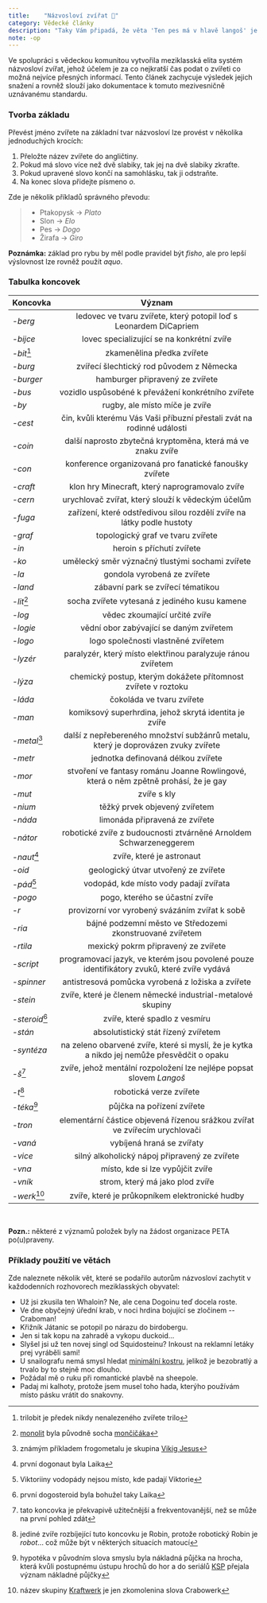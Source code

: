 ```yaml
---
title:    "Názvosloví zvířat 🐶"
category: Vědecké články
description: "Taky Vám připadá, že věta 'Ten pes má v hlavě langoš' je moc dlouhá na to jak jí říkáte často? Nejste jediní."
note: -op
---
```

 
Ve spolupráci s vědeckou komunitou vytvořila meziklasská elita systém názvosloví zvířat,
jehož účelem je za co nejkratší čas podat o zvířeti co možná nejvíce přesných informací.
Tento článek zachycuje výsledek jejich snažení a rovněž slouží jako dokumentace k tomuto
mezivesničně uznávanému standardu.

### Tvorba základu
Převést jméno zvířete na základní tvar názvosloví lze provést v několika jednoduchých
krocích:

1. Přeložte název zvířete do angličtiny.
2. Pokud má slovo více než dvě slabiky, tak jej na dvě slabiky zkraťte.
3. Pokud upravené slovo končí na samohlásku, tak ji odstraňte.
4. Na konec slova přidejte písmeno _o_.

Zde je několik příkladů správného převodu:

> - Ptakopysk → _Plato_
> - Slon → _Elo_
> - Pes → _Dogo_
> - Žirafa → _Giro_    

**Poznámka:** základ pro rybu by měl podle pravidel být _fisho_, ale pro lepší
výslovnost lze rovněž použít _aquo_.

### Tabulka koncovek

| Koncovka             | Význam                                                                                      |
| ---                  | :-:                                                                                         |
| _-berg_              | ledovec ve tvaru zvířete, který potopil loď s Leonardem DiCapriem                           |
| _-bijce_			   | lovec specializující se na konkrétní zvíře													 |
| _-bit_[^bit]         | zkamenělina předka zvířete                                                                  |
| _-burg_              | zvířecí šlechtický rod původem z Německa                                                    |
| _-burger_            | hamburger připravený ze zvířete                                                             |
| _-bus_			   | vozidlo uspůsobéné k převážení konkrétního zvířete 										 |
| _-by_                | rugby, ale místo míče je zvíře                                                              |
| _-cest_			   | čin, kvůli kterému Vás Vaši příbuzní přestali zvát na rodinné události						 |
| _-coin_              | další naprosto zbytečná kryptoměna, která má ve znaku zvíře                                 |
| _-con_			   | konference organizovaná pro fanatické fanoušky zvířete										 |
| _-craft_             | klon hry Minecraft, který naprogramovalo zvíře                                              |
| _-cern_ 			   | urychlovač zvířat, který slouží k vědeckým účelům											 |
| _-fuga_			   | zařízení, které odstředivou silou rozdělí zvíře na látky podle hustoty						 |
| _-graf_              | topologický graf ve tvaru zvířete                                                           |
| _-in_                | heroin s příchutí zvířete                                                                   |
| _-ko_                | umělecký směr význačný tlustými sochami zvířete                                             |
| _-la_                | gondola vyrobená ze zvířete                                                                 |
| _-land_			   | zábavní park se zvířecí tématikou															 |
| _-lit_[^lit]         | socha zvířete vytesaná z jediného kusu kamene                                               |
| _-log_               | vědec zkoumající určité zvíře                                                               |
| _-logie_             | vědní obor zabývající se daným zvířetem                                                     |
| _-logo_              | logo společnosti vlastněné zvířetem                                                         |
| _-lyzér_             | paralyzér, který místo elektřinou paralyzuje ránou zvířetem                                 |
| _-lýza_			   | chemický postup, kterým dokážete přítomnost zvířete v roztoku								 |
| _-láda_              | čokoláda ve tvaru zvířete                                                                   |
| _-man_               | komiksový superhrdina, jehož skrytá identita je zvíře                                       |
| _-metal_[^metal]	   | další z nepřebereného množství subžánrů metalu, který je doprovázen zvuky zvířete			 |
| _-metr_              | jednotka definovaná délkou zvířete                                                          |
| _-mor_			   | stvoření ve fantasy románu Joanne Rowlingové, která o něm zpětně prohásí, že je gay		 |
| _-mut_ 			   | zvíře s kly																			     |
| _-nium_              | těžký prvek objevený zvířetem                                                               |
| _-náda_              | limonáda připravená ze zvířete                                                              |
| _-nátor_             | robotické zvíře z budoucnosti ztvárněné Arnoldem Schwarzeneggerem                           |
| _-naut_[^naut]	   | zvíře, které je astronaut																     |
| _-oid_               | geologický útvar utvořený ze zvířete                                                        |
| _-pád_[^pad]         | vodopád, kde místo vody padají zvířata                                                      |
| _-pogo_			   | pogo, kterého se účastní zvíře		                                              			 |
| _-r_                 | provizorní vor vyrobený svázáním zvířat k sobě                                              |
| _-ria_               | bájné podzemní město ve Středozemi zkonstruované zvířetem                                   |
| _-rtila_             | mexický pokrm připravený ze zvířete                                                         |
| _-script_            | programovací jazyk, ve kterém jsou povolené pouze identifikátory zvuků, které zvíře vydává  |
| _-spinner_		   | antistresová pomůcka vyrobená z ložiska a zvířete											 |
| _-stein_             | zvíře, které je členem německé industrial-metalové skupiny                                  |
| _-steroid_[^steroid] | zvíře, které spadlo z vesmíru                                                               |
| _-stán_              | absolutistický stát řízený zvířetem                                                         |
| _-syntéza_           | na zeleno obarvené zvíře, které si myslí, že je kytka a nikdo jej nemůže přesvědčit o opaku |
| _-š_[^s]             | zvíře, jehož mentální rozpoložení lze nejlépe popsat slovem *Langoš*                        |
| _-t_[^t]             | robotická verze zvířete                                                                     |
| _-téka_[^teka]       | půjčka na pořízení zvířete                                                                  |
| _-tron_ 			   | elementární částice objevená řízenou srážkou zvířat ve zvířecím urychlovači				 |
| _-vaná_              | vybíjená hraná se zvířaty                                                                   |
| _-vice_              | silný alkoholický nápoj připravený ze zvířete                                               |
| _-vna_               | místo, kde si lze vypůjčit zvíře                                                            |
| _-vník_			   | strom, který má jako plod zvíře 												     		 |
| _-werk_[^werk]       | zvíře, které je průkopníkem elektronické hudby                                              |

 

**Pozn.:** některé z významů položek byly na žádost organizace PETA po(u)praveny.


### Příklady použití ve větách

Zde naleznete několik vět, které se podařilo autorům názvosloví zachytit v každodenních
rozhovorech meziklasských obyvatel:
- Už jsi zkusila ten Whaloin? Ne, ale cena Dogoinu teď docela roste.
- Ve dne obyčejný úřední krab, v noci hrdina bojující se zločinem -- Craboman!
- Křižník Játanic se potopil po nárazu do birdobergu.
- Jen si tak kopu na zahradě a vykopu duckoid...
- Slyšel jsi už ten novej singl od Squidosteinu? Inkoust na reklamní letáky prej vyráběli sami!
- U snailografu nemá smysl hledat [minimální kostru](https://en.wikipedia.org/wiki/Minimum_spanning_tree), jelikož je bezobratlý a trvalo by to stejně moc dlouho.
- Požádal mě o ruku při romantické plavbě na sheepole.
- Padaj mi kalhoty, protože jsem musel toho hada, kterýho používám místo pásku vrátit do snakovny.



[^bit]: trilobit je předek nikdy nenalezeného zvířete trilo
[^lit]: [monolit](https://cs.wikipedia.org/wiki/Monolit) byla původně socha
  [mončičáka](https://cs.wikipedia.org/wiki/Mon%C4%8Di%C4%8D%C3%A1k)
[^pad]: Viktoriiny vodopády nejsou místo, kde padají Viktorie
[^s]: tato koncovka je překvapivě užitečnější a frekventovanější, než se může na první
  pohled zdát
[^naut]: první dogonaut byla Laika
[^steroid]: první dogosteroid byla bohužel taky Laika
[^t]: jediné zvíře rozbíjející tuto koncovku je Robin, protože robotický Robin je
  _robot_... což může být v některých situacích matoucí
[^teka]: hypotéka v původním slova smyslu byla nákladná půjčka na hrocha, která kvůli
  postupnému ústupu hrochů do hor a do seriálů [KSP](https://ksp.mff.cuni.cz/) přejala
  význam nákladné půjčky
[^werk]: název skupiny [Kraftwerk](https://en.wikipedia.org/wiki/Kraftwerk) je jen
  zkomolenina slova Crabowerk
[^metal]: známým příkladem frogometalu je skupina [Vikig Jesus](https://youtu.be/n_4G0ytF6HM)
